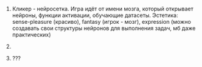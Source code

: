 1) Кликер - нейросетка. Игра идёт от имени мозга, который открывает нейроны, функции активации, обучающие датасеты. Эстетика: sense-pleasure (красиво), fantasy (игрок - мозг), expression (можно создавать свои
структуры нейронов для выполнения задач, мб даже практических)

2) 

3) ???


